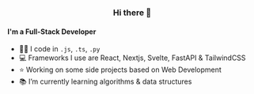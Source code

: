 <h3 align="center">Hi there 👋</h3>

#### I'm a Full-Stack Developer 

- 👨‍💻 I code in `.js`, `.ts`, `.py`
- 💻 Frameworks I use are React, Nextjs, Svelte, FastAPI & TailwindCSS
- ⭐️ Working on some side projects based on Web Development
- 📚 I’m currently learning algorithms & data structures
